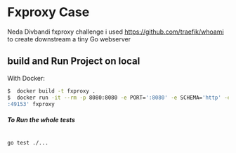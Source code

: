 
# Fxproxy Case

Neda Divbandi fxproxy challenge
i used https://github.com/traefik/whoami to create downstream a tiny Go webserver  

## build and Run Project on local

With Docker:

```sh
$  docker build -t fxproxy .
$  docker run -it --rm -p 8080:8080 -e PORT=':8080' -e SCHEMA='http' -e DOWNSTREAM='localhost
:49153' fxproxy 

```
##### To Run the whole tests

```

go test ./...
```
